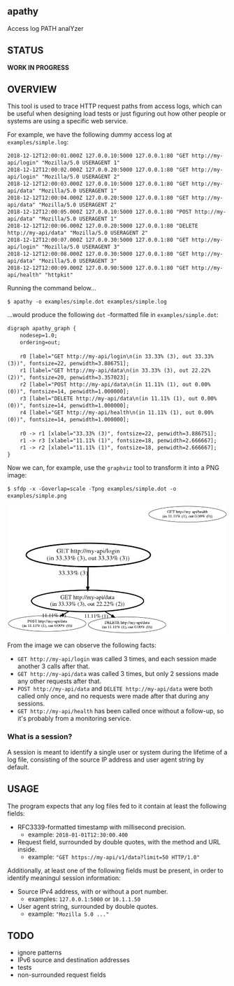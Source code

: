 apathy
------

Access log PATH analYzer

STATUS
------

**WORK IN PROGRESS**

OVERVIEW
--------

This tool is used to trace HTTP request paths from access logs,
which can be useful when designing load tests or just figuring out
how other people or systems are using a specific web service.

For example, we have the following dummy access log at `examples/simple.log`:

    2018-12-12T12:00:01.000Z 127.0.0.10:5000 127.0.0.1:80 "GET http://my-api/login" "Mozilla/5.0 USERAGENT 1"
    2018-12-12T12:00:02.000Z 127.0.0.20:5000 127.0.0.1:80 "GET http://my-api/login" "Mozilla/5.0 USERAGENT 2"
    2018-12-12T12:00:03.000Z 127.0.0.10:5000 127.0.0.1:80 "GET http://my-api/data" "Mozilla/5.0 USERAGENT 1"
    2018-12-12T12:00:04.000Z 127.0.0.20:5000 127.0.0.1:80 "GET http://my-api/data" "Mozilla/5.0 USERAGENT 2"
    2018-12-12T12:00:05.000Z 127.0.0.10:5000 127.0.0.1:80 "POST http://my-api/data" "Mozilla/5.0 USERAGENT 1"
    2018-12-12T12:00:06.000Z 127.0.0.20:5000 127.0.0.1:80 "DELETE http://my-api/data" "Mozilla/5.0 USERAGENT 2"
    2018-12-12T12:00:07.000Z 127.0.0.30:5000 127.0.0.1:80 "GET http://my-api/login" "Mozilla/5.0 USERAGENT 3"
    2018-12-12T12:00:08.000Z 127.0.0.30:5000 127.0.0.1:80 "GET http://my-api/data" "Mozilla/5.0 USERAGENT 3"
    2018-12-12T12:00:09.000Z 127.0.0.90:5000 127.0.0.1:80 "GET http://my-api/health" "httpkit"

Running the command below...

    $ apathy -o examples/simple.dot examples/simple.log

...would produce the following `dot` -formatted file in `examples/simple.dot`:

    digraph apathy_graph {
        nodesep=1.0;
        ordering=out;
    
        r0 [label="GET http://my-api/login\n(in 33.33% (3), out 33.33% (3))", fontsize=22, penwidth=3.886751];
        r1 [label="GET http://my-api/data\n(in 33.33% (3), out 22.22% (2))", fontsize=20, penwidth=3.357023];
        r2 [label="POST http://my-api/data\n(in 11.11% (1), out 0.00% (0))", fontsize=14, penwidth=1.000000];
        r3 [label="DELETE http://my-api/data\n(in 11.11% (1), out 0.00% (0))", fontsize=14, penwidth=1.000000];
        r4 [label="GET http://my-api/health\n(in 11.11% (1), out 0.00% (0))", fontsize=14, penwidth=1.000000];

        r0 -> r1 [xlabel="33.33% (3)", fontsize=22, penwidth=3.886751];
        r1 -> r3 [xlabel="11.11% (1)", fontsize=18, penwidth=2.666667];
        r1 -> r2 [xlabel="11.11% (1)", fontsize=18, penwidth=2.666667];
    }

Now we can, for example, use the `graphviz` tool to transform it into a PNG image:

    $ sfdp -x -Goverlap=scale -Tpng examples/simple.dot -o examples/simple.png

![alt text](examples/simple.png)

From the image we can observe the following facts:

  * `GET http://my-api/login` was called 3 times, and each session
    made another 3 calls after that.
  * `GET http://my-api/data` was called 3 times, but only 2 sessions
    made any other requests after that.
  * `POST http://my-api/data` and `DELETE http://my-api/data` were both called
    only once, and no requests were made after that during any sessions.
  * `GET http://my-api/health` has been called once without a follow-up,
    so it's probably from a monitoring service.

### What is a session?

A session is meant to identify a single user or system during the
lifetime of a log file, consisting of the source IP address and user agent
string by default.


USAGE
-----

The program expects that any log files fed to it contain
at least the following fields:

  * RFC3339-formatted timestamp with millisecond precision.
    - example: `2018-01-01T12:30:00.400`
  * Request field, surrounded by double quotes, with the method and URL inside.
    - example: `"GET https://my-api/v1/data?limit=50 HTTP/1.0"`

Additionally, at least one of the following fields must be present,
in order to identify meaningul session information:

  * Source IPv4 address, with or without a port number.
    - examples: `127.0.0.1:5000` or `10.1.1.50`
  * User agent string, surrounded by double quotes.
    - example: `"Mozilla 5.0 ..."`


TODO
----

  * ignore patterns
  * IPv6 source and destination addresses
  * tests
  * non-surrounded request fields
